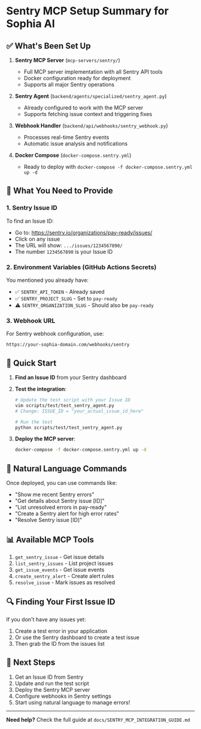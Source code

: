 # Sentry MCP Setup Summary for Sophia AI

## ✅ What's Been Set Up

1. **Sentry MCP Server** (`mcp-servers/sentry/`)
   - Full MCP server implementation with all Sentry API tools
   - Docker configuration ready for deployment
   - Supports all major Sentry operations

2. **Sentry Agent** (`backend/agents/specialized/sentry_agent.py`)
   - Already configured to work with the MCP server
   - Supports fetching issue context and triggering fixes

3. **Webhook Handler** (`backend/api/webhooks/sentry_webhook.py`)
   - Processes real-time Sentry events
   - Automatic issue analysis and notifications

4. **Docker Compose** (`docker-compose.sentry.yml`)
   - Ready to deploy with `docker-compose -f docker-compose.sentry.yml up -d`

## 🔑 What You Need to Provide

### 1. **Sentry Issue ID**
To find an Issue ID:
- Go to: https://sentry.io/organizations/pay-ready/issues/
- Click on any issue
- The URL will show: `.../issues/1234567890/`
- The number `1234567890` is your Issue ID

### 2. **Environment Variables** (GitHub Actions Secrets)
You mentioned you already have:
- ✅ `SENTRY_API_TOKEN` - Already saved
- ✅ `SENTRY_PROJECT_SLUG` - Set to `pay-ready`
- ⚠️ `SENTRY_ORGANIZATION_SLUG` - Should also be `pay-ready`

### 3. **Webhook URL**
For Sentry webhook configuration, use:
```
https://your-sophia-domain.com/webhooks/sentry
```

## 🚀 Quick Start

1. **Find an Issue ID** from your Sentry dashboard
2. **Test the integration**:
   ```bash
   # Update the test script with your Issue ID
   vim scripts/test/test_sentry_agent.py
   # Change: ISSUE_ID = "your_actual_issue_id_here"
   
   # Run the test
   python scripts/test/test_sentry_agent.py
   ```

3. **Deploy the MCP server**:
   ```bash
   docker-compose -f docker-compose.sentry.yml up -d
   ```

## 💬 Natural Language Commands

Once deployed, you can use commands like:
- "Show me recent Sentry errors"
- "Get details about Sentry issue [ID]"
- "List unresolved errors in pay-ready"
- "Create a Sentry alert for high error rates"
- "Resolve Sentry issue [ID]"

## 📊 Available MCP Tools

1. `get_sentry_issue` - Get issue details
2. `list_sentry_issues` - List project issues
3. `get_issue_events` - Get issue events
4. `create_sentry_alert` - Create alert rules
5. `resolve_issue` - Mark issues as resolved

## 🔍 Finding Your First Issue ID

If you don't have any issues yet:
1. Create a test error in your application
2. Or use the Sentry dashboard to create a test issue
3. Then grab the ID from the issues list

## 📝 Next Steps

1. Get an Issue ID from Sentry
2. Update and run the test script
3. Deploy the Sentry MCP server
4. Configure webhooks in Sentry settings
5. Start using natural language to manage errors!

---

**Need help?** Check the full guide at `docs/SENTRY_MCP_INTEGRATION_GUIDE.md`
